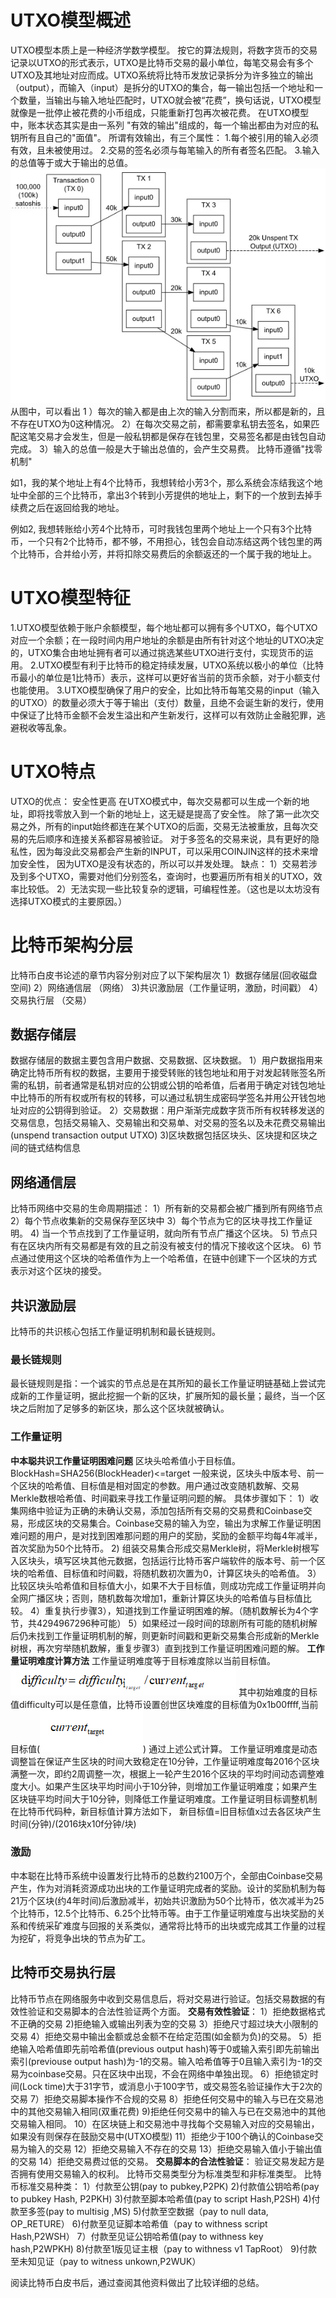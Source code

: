 # UTXO模型概述
UTXO模型本质上是一种经济学数学模型。
按它的算法规则，将数字货币的交易记录以UTXO的形式表示，UTXO是比特币交易的最小单位，每笔交易会有多个UTXO及其地址对应而成。UTXO系统将比特币发放记录拆分为许多独立的输出（output），而输入（input）是拆分的UTXO的集合，每一输出包括一个地址和一个数量，当输出与输入地址匹配时，UTXO就会被“花费”，换句话说，UTXO模型就像是一批停止被花费的小币组成，只能重新打包再次被花费。
在UTXO模型中，账本状态其实是由一系列
"有效的输出"组成的，每一个输出都由为对应的私钥所有且自己的"面值"。
所谓有效输出，有三个属性：
1.每个被引用的输入必须有效，且未被使用过。
2.交易的签名必须与每笔输入的所有者签名匹配。
3.输入的总值等于或大于输出的总值。
![Image.png](Image.png)
从图中，可以看出
1 ）每次的输入都是由上次的输入分割而来，所以都是新的，且不存在UTXO为0这种情况。
2）在每次交易之前，都需要拿私钥去签名，如果匹配这笔交易才会发生，但是一般私钥都是保存在钱包里，交易签名都是由钱包自动完成。
3）输入的总值一般是大于输出总值的，会产生交易费。
比特币遵循"找零机制"

如1，我的某个地址上有4个比特币，我想转给小芳3个，那么系统会冻结我这个地址中全部的三个比特币，拿出3个转到小芳提供的地址上，剩下的一个放到去掉手续费之后在返回给我的地址。

例如2, 我想转账给小芳4个比特币，可时我钱包里两个地址上一个只有3个比特币，一个只有2个比特币，都不够，不用担心，钱包会自动冻结这两个钱包里的两个比特币，合并给小芳，并将扣除交易费后的余额返还的一个属于我的地址上。

# UTXO模型特征

1.UTXO模型依赖于账户余额模型，每个地址都可以拥有多个UTXO，每个UTXO对应一个余额；在一段时间内用户地址的余额是由所有针对这个地址的UTXO决定的，UTXO集合由地址拥有者可以通过挑选某些UTXO进行支付，实现货币的运用。
2.UTXO模型有利于比特币的稳定持续发展，UTXO系统以极小的单位（比特币最小的单位是1比特币）表示，这样可以更好省当前的货币余额，对于小额支付也能使用。
3.UTXO模型确保了用户的安全，比如比特币每笔交易的input（输入的UTXO）的数量必须大于等于输出（支付）数量，且绝不会诞生新的发行，使用中保证了比特币金额不会发生溢出和产生新发行，这样可以有效防止金融犯罪，逃避税收等乱象。
# UTXO特点
UTXO的优点：
安全性更高
在UTXO模式中，每次交易都可以生成一个新的地址，即将找零放入到一个新的地址上，这无疑是提高了安全性。
除了第一此次交易之外，所有的input始终都连在某个UTXO的后面，交易无法被重放，且每次交易的先后顺序和连接关系都容易被验证。
对于多签名的交易来说，具有更好的隐私性，因为每没此交易都会产生新的INPUT，可以采用COINJIN这样的技术来增加安全性，
因为UTXO是没有状态的，所以可以并发处理。
缺点：
1）交易若涉及到多个UTXO，需要对他们分别签名，查询时，也要遍历所有相关的UTXO，效率比较低。
2）无法实现一些比较复杂的逻辑，可编程性差。（这也是以太坊没有选择UTXO模式的主要原因。）
# 比特币架构分层
比特币白皮书论述的章节内容分别对应了以下架构层次
1）数据存储层(回收磁盘空间)
2）网络通信层 （网络）
3)共识激励层（工作量证明，激励，时间戳）
4）交易执行层 （交易）
## 数据存储层
数据存储层的数据主要包含用户数据、交易数据、区块数据。
1）用户数据指用来确定比特币所有权的数据，主要用于接受转账的钱包地址和用于对发起转账签名所需的私钥，前者通常是私钥对应的公钥或公钥的哈希值，后者用于确定对钱包地址中比特币的所有权或所有权的转移，可以通过私钥生成密码学签名并用公开钱包地址对应的公钥得到验证。
2）交易数据：用户渐渐完成数字货币所有权转移发送的交易信息，包括交易输入、交易输出和交易单、对交易的签名以及未花费交易输出(unspend transaction output UTXO)
3)区块数据包括区块头、区块提和区块之间的链式结构信息
## 网络通信层
比特币网络中交易的生命周期描述：
1）所有新的交易都会被广播到所有网络节点
2）每个节点收集新的交易保存至区块中
3）每个节点为它的区块寻找工作量证明。
4) 当一个节点找到了工作量证明，就向所有节点广播这个区块。
5) 节点只有在区块内所有交易都是有效的且之前没有被支付的情况下接收这个区块。
6) 节点通过使用这个区块的哈希值作为上一个哈希值，在链中创建下一个区块的方式 表示对这个区块的接受。
## 共识激励层
比特币的共识核心包括工作量证明机制和最长链规则。
### 最长链规则
最长链规则是指：一个诚实的节点总是在其所知的最长工作量证明链基础上尝试完成新的工作量证明，据此挖掘一个新的区块，扩展所知的最长量；最终，当一个区块之后附加了足够多的新区块，那么这个区块就被确认。
### 工作量证明
**中本聪共识工作量证明困难问题**
区块头哈希值小于目标值。BlockHash=SHA256(BlockHeader)<=target
一般来说，区块头中版本号、前一个区块的哈希值、目标值是相对固定的参数。用户通过改变随机数解、交易Merkle数根哈希值、时间戳来寻找工作量证明问题的解。
具体步骤如下：
1）收集网络中验证为正确的未确认交易，添加包括所有交易的交易费和Coinbase交易，形成区块的交易集合。Coinbase交易的输入为空，输出为求解工作量证明困难问题的用户，是对找到困难那问题的用户的奖励，奖励的金额平均每4年减半，首次奖励为50个比特币。
2) 组装交易集合形成交易Merkle树，将Merkle树根写入区块头，填写区块其他元数据，包括运行比特币客户端软件的版本号、前一个区块的哈希值、目标值和时间戳，将随机数初次置为0，计算区块头的哈希值。
   3）比较区块头哈希值和目标值大小，如果不大于目标值，则成功完成工作量证明并向全网广播区块；否则，随机数每次增加1，重新计算区块头的哈希值与目标值比较。
   4）重复执行步骤3），知道找到工作量证明困难的解。（随机数解长为4个字节，共4294967296种可能）
   5）如果经过一段时间的琼剧所有可能的随机树解后仍未找到工作量证明机制的解，则更新时间戳和更新交易集合形成新的Merkle树根，再次穷举随机数解，重复步骤3）直到找到工作量证明困难问题的解。
   **工作量证明难度计算方法**
   工作量证明难度等于目标难度除以当前目标值。![Image [1].png](Image%20%5B1%5D.png)
   其中初始难度的目标值difficulty可以是任意值，比特币设置创世区块难度的目标值为0x1b00ffff,当前目标值(![Image [2].png](Image%20%5B2%5D.png)) 通过上述公式计算。
   工作量证明难度是动态调整旨在保证产生区块的时间大致稳定在10分钟，工作量证明难度每2016个区块满整一次，即约2周调整一次，根据上一轮产生2016个区块的平均时间动态调整难度大小。如果产生区块平均时间小于10分钟，则增加工作量证明难度；如果产生区块链平均时间大于10分钟，则降低工作量证明难度。工作量证明目标调整机制在比特币代码种，新目标值计算方法如下，
   新目标值=旧目标值x过去各区块产生时间(分钟)/(2016块x10f分钟/块)

### 激励
中本聪在比特币系统中设置发行比特币的总数约2100万个，全部由Coinbase交易产生，作为对消耗资源成功出块的工作量证明完成者的奖励。设计的奖励机制为每21万个区块(约4年时间)后激励减半，初始共识激励为50个比特币，依次减半为25个比特币，12.5个比特币、6.25个比特币等。由于工作量证明难度与出块奖励的关系和传统采矿难度与回报的关系类似，通常将比特币的出块或完成其工作量的过程为挖矿，将竞争出块的节点为矿工。


## 比特币交易执行层
比特币节点在网络服务中收到交易信息后，将对交易进行验证。包括交易数据的有效性验证和交易脚本的合法性验证两个方面。
**交易有效性验证**：
1）拒绝数据格式不正确的交易
2)拒绝输入或输出列表为空的交易
3）拒绝尺寸超过块大小限制的交易
4）拒绝交易中输出金额或总金额不在给定范围(如金额为负)的交易。
5）拒绝输入哈希值即先前哈希值(previous output hash)等于0或输入索引即先前输出索引(previouse output hash)为-1的交易。输入哈希值等于0且输入索引为-1的交易为coinbase交易。只在区块中出现，不会在网络中单独出现。
6）拒绝锁定时间(Lock time)大于31字节，或消息小于100字节，或交易签名验证操作大于2次的交易
7）拒绝交易脚本操作不合规的交易
8）拒绝任何交易中的输入与已在交易池中的其他交易输入相同(双重花费)
9)拒绝任何交易中的输入与已在交易池中的其他交易输入相同。
10）在区块链上和交易池中寻找每个交易输入对应的交易输出，如果没有则保存在鼓励交易中(UTXO模型)
11）拒绝少于100个确认的Coinbase交易为输入的交易
12）拒绝交易输入不存在的交易
13）拒绝交易输入值小于输出值的交易
14）拒绝交易费过低的交易。
**交易脚本的合法性验证**：
验证交易发起方是否拥有使用交易输入的权利。
比特币交易类型分为标准类型和非标准类型。
比特币标准交易种类：
1）付款至公钥(pay to pubkey,P2PK)
2)付款值公钥哈希(pay to pubkey Hash, P2PKH)
3)付款至脚本哈希值(pay to script Hash,P2SH)
4)付款至多签(pay to multisig ,MS)
5)付款至空数据（pay to null data, OP_RETURE）
6)付款至见证脚本哈希值（pay to withness script Hash,P2WSH）
7）付款至见证公钥哈希值(pay to withness key hash,P2WPKH)
8)付款至1版见证主根（pay to withness v1 TapRoot）
9)付款至未知见证（pay to witness unkown,P2WUK）




阅读比特币白皮书后，通过查阅其他资料做出了比较详细的总结。








